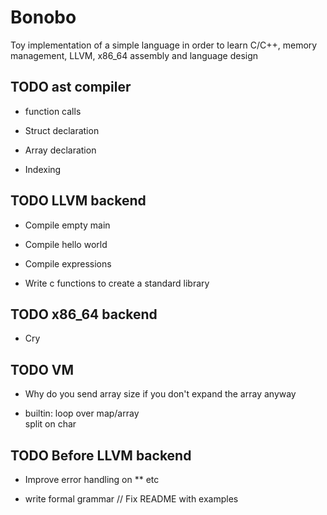 # Bonobo

Toy implementation of a simple language in order to learn C/C++, memory management, LLVM, x86_64 assembly and language design


## TODO ast compiler

* function calls

* Struct declaration

* Array declaration

* Indexing 


## TODO LLVM backend

* Compile empty main 

* Compile hello world

* Compile expressions

* Write c functions to create a standard library

## TODO x86_64 backend

* Cry


## TODO VM 

* Why do you send array size if you don't expand the array anyway

* builtin:
    loop over map/array    
    split on char

## TODO Before LLVM backend

* Improve error handling on ** etc

* write formal grammar // Fix README with examples


